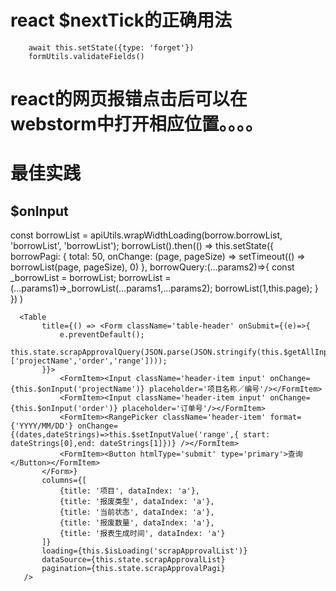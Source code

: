 # react $nextTick的正确用法
        await this.setState({type: 'forget'})
        formUtils.validateFields()

# react的网页报错点击后可以在webstorm中打开相应位置。。。。


# 最佳实践
## $onInput
   const borrowList = apiUtils.wrapWidthLoading(borrow.borrowList, 'borrowList', 'borrowList');
   borrowList().then(() => this.setState({
         borrowPagi: {
             total: 50,
             onChange: (page, pageSize) => setTimeout(() => borrowList(page, pageSize), 0)
         },
           borrowQuery:(...params2)=>{
               const _borrowList = borrowList;
               borrowList = (...params1)=>_borrowList(...params1,...params2);
               borrowList(1,this.page);
           }
       })
   )

      <Table
           title={() => <Form className='table-header' onSubmit={(e)=>{
               e.preventDefault();
               this.state.scrapApprovalQuery(JSON.parse(JSON.stringify(this.$getAllInputValue(),['projectName','order','range'])));
           }}>
               <FormItem><Input className='header-item input' onChange={this.$onInput('projectName')} placeholder='项目名称／编号'/></FormItem>
               <FormItem><Input className='header-item input' onChange={this.$onInput('order')} placeholder='订单号'/></FormItem>
               <FormItem><RangePicker className='header-item' format={'YYYY/MM/DD'} onChange={(dates,dateStrings)=>this.$setInputValue('range',{ start: dateStrings[0],end: dateStrings[1]})} /></FormItem>
               <FormItem><Button htmlType='submit' type='primary'>查询</Button></FormItem>
           </Form>}
           columns={[
               {title: '项目', dataIndex: 'a'},
               {title: '报废类型', dataIndex: 'a'},
               {title: '当前状态', dataIndex: 'a'},
               {title: '报废数量', dataIndex: 'a'},
               {title: '报表生成时间', dataIndex: 'a'}
           ]}
           loading={this.$isLoading('scrapApprovalList')}
           dataSource={this.state.scrapApprovalList}
           pagination={this.state.scrapApprovalPagi}
       />